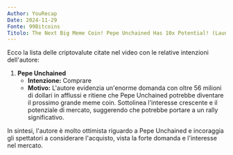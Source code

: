 ```yaml
---
Author: YouRecap
Date: 2024-11-29
Fonte: 99Bitcoins
Titolo: The Next Big Meme Coin! Pepe Unchained Has 10x Potential! (Launching SOON!)
---
```


Ecco la lista delle criptovalute citate nel video con le relative intenzioni dell'autore:

1. **Pepe Unchained**
   - **Intenzione:** Comprare
   - **Motivo:** L'autore evidenzia un'enorme domanda con oltre 56 milioni di dollari in afflussi e ritiene che Pepe Unchained potrebbe diventare il prossimo grande meme coin. Sottolinea l'interesse crescente e il potenziale di mercato, suggerendo che potrebbe portare a un rally significativo.

In sintesi, l'autore è molto ottimista riguardo a Pepe Unchained e incoraggia gli spettatori a considerare l'acquisto, vista la forte domanda e l'interesse nel mercato.
